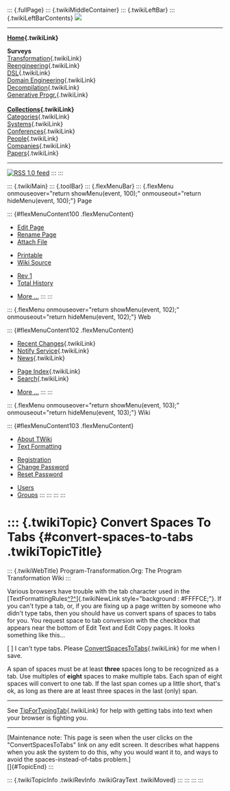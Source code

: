 ::: {.fullPage}
::: {.twikiMiddleContainer}
::: {.twikiLeftBar}
::: {.twikiLeftBarContents}
![](../pub/transformation.gif)

------------------------------------------------------------------------

**[Home](WebHome){.twikiLink}**

**Surveys**\
[Transformation](ProgramTransformation){.twikiLink}\
[Reengineering](ReengineeringWiki){.twikiLink}\
[DSL](DomainSpecificLanguages){.twikiLink}\
[Domain Engineering](DomainEngineering){.twikiLink}\
[Decompilation](DeCompilation){.twikiLink}\
[Generative Progr.](GenerativeProgrammingWiki){.twikiLink}\
\
**[Collections](CategoryCollection){.twikiLink}**\
[Categories](CategoryCategory){.twikiLink}\
[Systems](TransformationSystems){.twikiLink}\
[Conferences](TransformationConferences){.twikiLink}\
[People](TransformationPeople){.twikiLink}\
[Companies](TransformationCompanies){.twikiLink}\
[Papers](CategoryPaper){.twikiLink}

------------------------------------------------------------------------

[![](../pub/rss.gif "RSS 1.0 feed")](WebRss@skin=rss)
:::
:::

::: {.twikiMain}
::: {.toolBar}
::: {.flexMenuBar}
::: {.flexMenu onmouseover="return showMenu(event, 100);" onmouseout="return hideMenu(event, 100);"}
Page

::: {#flexMenuContent100 .flexMenuContent}
-   [Edit
    Page](http://www.program-transformation.org/edit/Transform/ConvertSpacesToTabs?t=1536826445)
-   [Rename
    Page](http://www.program-transformation.org/rename/Transform/ConvertSpacesToTabs)
-   [Attach
    File](http://www.program-transformation.org/attach/Transform/ConvertSpacesToTabs)

<!-- -->

-   [Printable](http://www.program-transformation.org/view/Transform/ConvertSpacesToTabs?skin=print.pattern)
-   [Wiki
    Source](http://www.program-transformation.org/view/Transform/ConvertSpacesToTabs?skin=text&raw=on&contenttype=text/plain)

<!-- -->

-   [Rev
    1](http://www.program-transformation.org/view/Transform/ConvertSpacesToTabs?rev=1.1)
-   [Total
    History](http://www.program-transformation.org/rdiff/Transform/ConvertSpacesToTabs)

<!-- -->

-   [More
    \...](http://www.program-transformation.org/oops/Transform/ConvertSpacesToTabs?template=oopsmore&param1=1.1&param2=1.1)
:::
:::

::: {.flexMenu onmouseover="return showMenu(event, 102);" onmouseout="return hideMenu(event, 102);"}
Web

::: {#flexMenuContent102 .flexMenuContent}
-   [Recent Changes](WebChanges){.twikiLink}
-   [Notify Service](WebNotify){.twikiLink}
-   [News](WebNews){.twikiLink}

<!-- -->

-   [Page Index](WebIndex){.twikiLink}
-   [Search](WebSearch){.twikiLink}

<!-- -->

-   [More
    \...](http://www.program-transformation.org/oops/Transform/ConvertSpacesToTabs?template=oopsmore&param1=1.1&param2=1.1)
:::
:::

::: {.flexMenu onmouseover="return showMenu(event, 103);" onmouseout="return hideMenu(event, 103);"}
Wiki

::: {#flexMenuContent103 .flexMenuContent}
-   [About
    TWiki](http://www.program-transformation.org/view/TWiki/WebHome)
-   [Text
    Formatting](http://www.program-transformation.org/view/TWiki/TextFormattingRules)

<!-- -->

-   [Registration](http://www.program-transformation.org/view/TWiki/TWikiRegistration)
-   [Change
    Password](http://www.program-transformation.org/view/TWiki/ChangePassword)
-   [Reset
    Password](http://www.program-transformation.org/view/TWiki/ResetPassword)

<!-- -->

-   [Users](http://www.program-transformation.org/view/Main/TWikiUsers)
-   [Groups](http://www.program-transformation.org/view/Main/TWikiGroups)
:::
:::
:::
:::

::: {.twikiTopic}
Convert Spaces To Tabs {#convert-spaces-to-tabs .twikiTopicTitle}
======================

::: {.twikiWebTitle}
Program-Transformation.Org: The Program Transformation Wiki
:::

Various browsers have trouble with the tab character used in the
[TextFormattingRules[^?^](http://www.program-transformation.org/edit/Transform/TextFormattingRules?topicparent=Transform.ConvertSpacesToTabs)]{.twikiNewLink
style="background : #FFFFCE;"}. If you can\'t type a tab, or, if you are
fixing up a page written by someone who didn\'t type tabs, then you
should have us convert spans of spaces to tabs for you. You request
space to tab conversion with the checkbox that appears near the bottom
of Edit Text and Edit Copy pages. It looks something like this\...

\[ \] I can\'t type tabs. Please
[ConvertSpacesToTabs](ConvertSpacesToTabs){.twikiLink} for me when I
save.

A span of spaces must be at least **three** spaces long to be recognized
as a tab. Use multiples of **eight** spaces to make multiple tabs. Each
span of eight spaces will convert to one tab. If the last span comes up
a little short, that\'s ok, as long as there are at least three spaces
in the last (only) span.

------------------------------------------------------------------------

See [TipForTypingTab](TipForTypingTab){.twikiLink} for help with getting
tabs into text when your browser is fighting you.

------------------------------------------------------------------------

\[Maintenance note: This page is seen when the user clicks on the
\"ConvertSpacesToTabs\" link on any edit screen. It describes what
happens when you ask the system to do this, why you would want it to,
and ways to avoid the spaces-instead-of-tabs problem.\]\
[]{#TopicEnd}
:::

::: {.twikiTopicInfo .twikiRevInfo .twikiGrayText .twikiMoved}
:::
:::
:::
:::
